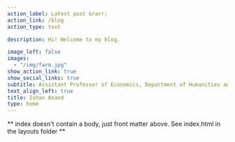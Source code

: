 ```yaml
---
action_label: Latest post &rarr;
action_link: /blog
action_type: text

description: Hi! Welcome to my blog. 

image_left: false
images:
  - "/img/farm.jpg"
show_action_link: true
show_social_links: true
subtitle: Assistant Professor of Economics, Department of Humanities and Social Sciences, IIT Delhi, India
text_align_left: true
title: Ishan Anand
type: home
---
```


** index doesn't contain a body, just front matter above.
See index.html in the layouts folder **
